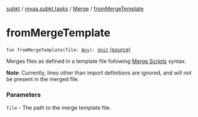 [subkt](../../index.md) / [myaa.subkt.tasks](../index.md) / [Merge](index.md) / [fromMergeTemplate](./from-merge-template.md)

# fromMergeTemplate

`fun fromMergeTemplate(file: `[`Any`](https://kotlinlang.org/api/latest/jvm/stdlib/kotlin/-any/index.html)`): `[`Unit`](https://kotlinlang.org/api/latest/jvm/stdlib/kotlin/-unit/index.html) [(source)](https://github.com/Myaamori/SubKt/blob/0.1.10/src/main/kotlin/myaa/subkt/tasks/asstasks.kt#L244)

Merges files as defined in a template file following
[Merge Scripts](https://github.com/TypesettingTools/Myaamori-Aegisub-Scripts/#merge-scripts)
syntax.

**Note**: Currently, lines other than import definitions are ignored, and will
not be present in the merged file.

### Parameters

`file` - The path to the merge template file.